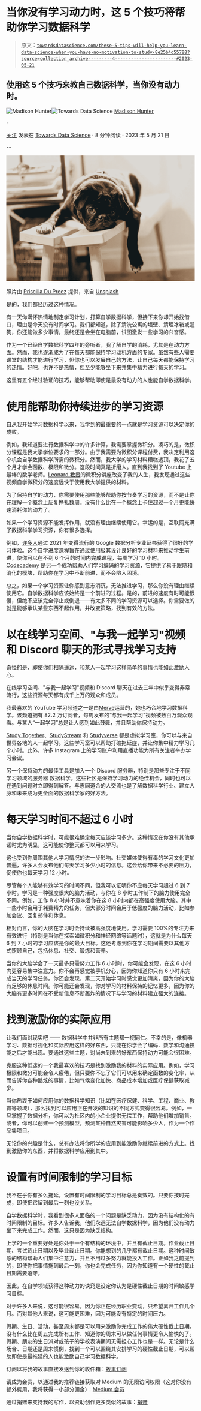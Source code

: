 # 当你没有学习动力时，这 5 个技巧将帮助你学习数据科学

> 原文：[`towardsdatascience.com/these-5-tips-will-help-you-learn-data-science-when-you-have-no-motivation-to-study-8e25b4d55788?source=collection_archive---------4-----------------------#2023-05-21`](https://towardsdatascience.com/these-5-tips-will-help-you-learn-data-science-when-you-have-no-motivation-to-study-8e25b4d55788?source=collection_archive---------4-----------------------#2023-05-21)

## 使用这 5 个技巧来教自己数据科学，当你没有动力时。

[](https://madison13.medium.com/?source=post_page-----8e25b4d55788--------------------------------)![Madison Hunter](https://madison13.medium.com/?source=post_page-----8e25b4d55788--------------------------------)[](https://towardsdatascience.com/?source=post_page-----8e25b4d55788--------------------------------)![Towards Data Science](https://towardsdatascience.com/?source=post_page-----8e25b4d55788--------------------------------) [Madison Hunter](https://madison13.medium.com/?source=post_page-----8e25b4d55788--------------------------------)

·

[关注](https://medium.com/m/signin?actionUrl=https%3A%2F%2Fmedium.com%2F_%2Fsubscribe%2Fuser%2F6a8c6841e521&operation=register&redirect=https%3A%2F%2Ftowardsdatascience.com%2Fthese-5-tips-will-help-you-learn-data-science-when-you-have-no-motivation-to-study-8e25b4d55788&user=Madison+Hunter&userId=6a8c6841e521&source=post_page-6a8c6841e521----8e25b4d55788---------------------post_header-----------) 发表在 [Towards Data Science](https://towardsdatascience.com/?source=post_page-----8e25b4d55788--------------------------------) · 8 分钟阅读 · 2023 年 5 月 21 日 [](https://medium.com/m/signin?actionUrl=https%3A%2F%2Fmedium.com%2F_%2Fvote%2Ftowards-data-science%2F8e25b4d55788&operation=register&redirect=https%3A%2F%2Ftowardsdatascience.com%2Fthese-5-tips-will-help-you-learn-data-science-when-you-have-no-motivation-to-study-8e25b4d55788&user=Madison+Hunter&userId=6a8c6841e521&source=-----8e25b4d55788---------------------clap_footer-----------)

--

[](https://medium.com/m/signin?actionUrl=https%3A%2F%2Fmedium.com%2F_%2Fbookmark%2Fp%2F8e25b4d55788&operation=register&redirect=https%3A%2F%2Ftowardsdatascience.com%2Fthese-5-tips-will-help-you-learn-data-science-when-you-have-no-motivation-to-study-8e25b4d55788&source=-----8e25b4d55788---------------------bookmark_footer-----------)![](img/60efdf2821d0cd6f0ce0bffe748d3a4f.png)

照片由 [Priscilla Du Preez](https://unsplash.com/@priscilladupreez?utm_source=medium&utm_medium=referral) 提供，来自 [Unsplash](https://unsplash.com/?utm_source=medium&utm_medium=referral)

是的，我们都经历过这种情况。

有一天你满怀热情地制定学习计划，打算自学数据科学，但接下来你却开始找借口，理由是今天没有时间学习。我们都知道，除了清洗公寓的墙壁、清理冰箱或遛狗，你还能做多少事情，最终还是会坐在电脑前，试图激发一些学习的兴奋感。

作为一个已经自学数据科学四年的旁听者，我了解自学的消耗，尤其是在动力方面。然而，我也逐渐成为了在每天都能保持学习动机方面的专家。虽然有些人需要课堂的结构才能进行学习，但你也可以发展自己的方法，让自己每天都能保持学习的热情。好吧，也许不是热情，但至少能够坐下来并集中精力进行每天的学习。

这里有五个经过验证的技巧，能够帮助即使是最没有动力的人也能自学数据科学。

# 使用能帮助你持续进步的学习资源

自从我开始学习数据科学以来，我学到的最重要的一点就是学习资源可以决定你的成败。

例如，我知道要进行数据科学中的许多计算，我需要掌握微积分。凑巧的是，微积分课程是我大学学位要求的一部分。由于我需要为微积分课程付费，我决定利用这个机会自学数据科学所需的微积分。然而，我大学的学习材料糟糕透顶，我花了五个月才学会函数、极限和微分。这段时间真是折磨人。直到我找到了 Youtube 上最棒的数学老师。[Leonard 教授](https://www.youtube.com/watch?v=54_XRjHhZzI&list=PLF797E961509B4EB5&index=7)的微积分讲座改变了我的人生，我发现通过这些视频自学微积分的速度远快于使用我大学提供的材料。

为了保持自学的动力，你需要使用那些能够帮助你按节奏学习的资源，而不是让你在理解一个概念上反复挣扎数周。没有什么比在一个概念上卡住超过一个月更能快速消耗你的动力了。

如果一个学习资源不能发挥作用，就没有理由继续使用它。幸运的是，互联网充满了数据科学学习资源，你有很多选择。

例如，[许多人](https://www.coursera.org/professional-certificates/google-data-analytics?utm_source=google&utm_medium=institutions&utm_campaign=gwgsite&_ga=2.263344837.891981063.1616675015-334594441.1616675015)通过 2021 年变得流行的 Google 数据分析专业证书获得了很好的学习体验。这个自学进度课程旨在通过使用极其设计良好的学习材料来推动学生前进，使你可以在不到 6 个月的时间内完成课程，每周学习 10 小时。[Codecademy](https://www.codecademy.com/?g_network=g&g_productchannel=&g_adid=528849219280&g_locinterest=&g_keyword=codecademy&g_acctid=243-039-7011&g_adtype=search&g_keywordid=kwd-41065460761&g_ifcreative=&g_campaign=account&g_locphysical=9001347&g_adgroupid=70492864474&g_productid=&g_source=%7Bsourceid%7D&g_merchantid=&g_placement=&g_partition=&g_campaignid=1726903838&g_ifproduct=&utm_id=t_kwd-41065460761%3Aag_70492864474%3Acp_1726903838%3An_g%3Ad_c&utm_source=google&utm_medium=paid-search&utm_term=codecademy&utm_campaign=INTL_Brand_Exact&utm_content=528849219280&gclid=CjwKCAjw36GjBhAkEiwAKwIWyTS0j5KJ_yU-f0Or7Ftg3Zy5ym2-hmU0oZYwXWMveygWDhJCAcmHcxoC-pwQAvD_BwE) 是另一个成功帮助人们学习编码的学习资源，它提供了易于跟随和消化的模块，帮助你在学习中不断前进，而不会陷入困境。

总之，如果一个学习资源让你感到意志消沉，无法推进学习，那么你没有理由继续使用它。自学数据科学应该始终是一个前进的过程。是的，前进的速度有时可能很慢，但绝不应该完全停止或倒退——有太多不同的学习资源可以选择。你需要做的就是能够承认某些东西不起作用，并改变策略，找到有效的方法。

# 以在线学习空间、"与我一起学习"视频和 Discord 聊天的形式寻找学习支持

奇怪的是，即使你们相隔遥远，和某人一起学习这样简单的事情也能如此激励人心。

在线学习空间、"与我一起学习"视频和 Discord 聊天在过去三年中似乎变得非常流行，这些资源每天都有成千上万的观众和成员。

我最喜欢的 YouTube 学习频道之一是由[Merve](https://www.youtube.com/@MerveStudyCorner)运营的，她也巧合地学习数据科学。该频道拥有 82.2 万订阅者，每周发布的“与我一起学习”视频被数百万观众观看。与某人“一起学习”总是让人感到如此鼓舞，并且帮助你保持动力。

[Study Together](https://www.studytogether.com/)、[StudyStream](https://www.studystream.live/focus-room) 和 [Studyverse](https://studyverse.live/) 都是虚拟学习室，你可以与来自世界各地的人一起学习。这些学习室可以帮助打破拖延症，并让你集中精力学习几个小时。此外，许多 Instagram 上的学习账户利用直播功能为所有关注者举办学习会议。

另一个保持动力的最佳工具是加入一个 Discord 服务器，特别是那些专注于不同学习领域的服务器 数据科学。这些社区是保持学习动力的绝佳机会，同时也可以在遇到问题时立即得到解答。与志同道合的人交流也是了解数据科学行业、建立人脉和未来成为更全面的数据科学家的好方法。

# 每天学习时间不超过 6 小时

当你自学数据科学时，可能很难确定每天应该学习多少。这种情况在你没有其他承诺时尤为明显，这可能使你整天都可以用来学习。

这也受到你周围其他人学习情况的进一步影响。社交媒体使得有毒的学习文化更加普遍，许多人会发布他们每天学习多少小时的信息。这会给你带来不必要的压力，促使你也每天学习 12 小时。

尽管每个人能够有效学习的时间不同，但我可以证明你不应每天学习超过 6 到 7 小时。学习是一种强度很大的脑力活动，与你在 8 小时工作制下的脑力使用完全不同。例如，工作 8 小时并不意味着你在这 8 小时内都在高强度使用大脑。其中一些小时会用于耗费精力的任务，但大部分时间会用于低强度的脑力活动，比如参加会议、回复邮件和休息。

相对而言，你的大脑在学习时会持续被高强度地使用。学习需要 100%的专注力来有效进行（特别是当你在探索如微积分和神经网络等话题时），这就是为什么每天 6 到 7 小时的学习应该是你的最大目标。这还考虑到你在学习期间需要以其他方式照顾自己，包括休息、社交、锻炼和营养。

当你的大脑学会了一天最多只需努力工作 6 小时时，你可能会发现，在这 6 小时内更容易集中注意力。你不会再感觉被手机分心，因为你知道你只有 6 小时来完成当天的学习任务。你还会发现，第二天开始学习时感觉更加清爽，因为你的大脑有足够的休息时间。你可能还会发现，你对学习的材料保持的记忆更多，因为你的大脑有更多时间在不受新信息不断轰炸的情况下与学习的材料建立强大的连接。

# 找到激励你的实际应用

让我们面对现实吧 —— 数据科学中并非所有主题都一视同仁。不幸的是，像机器学习、数据可视化和实际应用这样的好东西，只能在你学会了编码、数学和沟通技能之后才能出现。要通过这些主题，对尚未到来的好东西保持动力可能会很困难。

克服这种低迷的一个我最喜欢的技巧是找到激励我的材料的实际应用。例如，学习极限和微分可能会令人疲倦，但只要你不忘了它们可以用来确定函数的变化率，从而告诉你各种酷炫的事情，比如气候变化加快、商品成本增加或医疗保健获取减少。

当你热衷于如何应用你的数据科学知识（比如在医疗保健、科学、工程、商业、教育等领域），那么找到可以应用正在开发的知识的不同方式变得很容易。例如，一旦掌握了数据分析，你可以为社区内的小企业提供无偿工作，帮助他们增加销售。或者，你可以创建一个预测模型，预测某种自然灾害可能影响多少人，作为一个作品集项目。

无论你的兴趣是什么，总有办法将你所学的应用到能激励你继续前进的方式上。找到激励你的东西，并将数据科学应用到其中。

# 设置有时间限制的学习目标

我不在乎你有多么拖延，设置有时间限制的学习目标总是奏效的。只要你按时完成，即使把它留到最后一刻也没关系。

自学数据科学时，我看到很多人面临的一个问题是缺乏动力，因为没有结构化的有时间限制的目标。许多人告诉我，他们永远无法自学数据科学，因为他们没有动力坐下来完成工作。然而，这只是因为缺乏结构。

上学的一个重要好处是你处于一个有结构的环境中，并且有截止日期。作业截止日期、考试截止日期以及毕业截止日期。你能想到的几乎都有截止日期。这种时间敏感的结构帮助人们集中注意力，并且不用过多努力就能投入工作。正如我之前提到的，即使你把事情拖到最后一刻，你也会完成任务，因为你知道有一个硬性的截止日期需要遵守。

因此，在自学领域获得这种动力的诀窍是设定你认为是硬性截止日期的时间敏感学习目标。

对于许多人来说，这可能很容易，因为你正在经历职业变动，只希望离开工作几个月。而对其他人来说，这可能更困难，因为可能没有特定的时间压力。

假期、生日、活动，甚至周末都是可以用来激励你完成工作的伟大硬性截止日期。没有什么比在周五完成所有工作、知道你的周末可以做任何事情更令人愉快的了。假期、朋友的生日派对或孩子的学校表演期间无需担心工作也是一样。无论是什么场合、日期还是周末惯例，找到一个可以围绕其安排学习的硬性截止日期，可以帮助即使是最拖延的人也能激励自己学习数据科学。

订阅以将我的故事直接发送到你的收件箱：[故事订阅](https://madison13.medium.com/subscribe)

请成为会员，以通过我的推荐链接获取对 Medium 的无限访问权限（这对你没有额外费用，我将获得一小部分佣金）：[Medium 会员](https://madison13.medium.com/membership)

通过捐赠来支持我的写作，以资助创作更多类似的故事：[捐赠](https://ko-fi.com/madisonhunter13)
